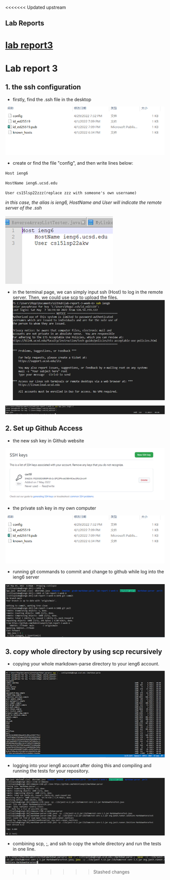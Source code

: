 <<<<<<< Updated upstream
## Lab Reports
[lab report3](indexm.md)
=======
# Lab report 3

## 1. the ssh configuration

* firstly, find the .ssh file in the desktop

![image](6.PNG)

* create or find the file "config", and then write lines below:

`Host ieng6`

`HostName ieng6.ucsd.edu`

`User cs15lsp22zzz(replace zzz with someone's own username)`

*in this case, the alias is ieng6, HostName and User will indicate the remote server of the .ssh*

![image](7.PNG)

* in the terminal page, we can simply input ssh (Host) to log in the remote server. Then, we could use scp to upload the files.
![image](13.PNG)

![image](8.PNG)  

## 2. Set up Github Access
* the new ssh key in Github website

![image](5.PNG)

* the private ssh key in my own computer

![image](6.PNG)

* running git commands to commit and change to github while log into the ieng6 server

![image](10.PNG)

## 3. copy whole directory by using scp recursively

*  copying your whole markdown-parse directory to your ieng6 account.

![image](99.png)

*  logging into your ieng6 account after doing this and compiling and running the tests for your repository.

![image](100.PNG)

* combining scp, ;, and ssh to copy the whole directory and run the tests in one line.

![image](11.PNG)
>>>>>>> Stashed changes
